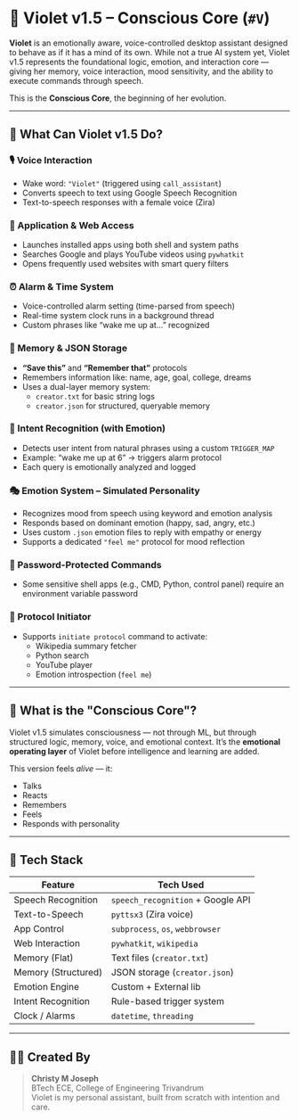 # 🌸 Violet v1.5 – Conscious Core (`#V`)

**Violet** is an emotionally aware, voice-controlled desktop assistant designed to behave as if it has a mind of its own. While not a true AI system yet, Violet v1.5 represents the foundational logic, emotion, and interaction core — giving her memory, voice interaction, mood sensitivity, and the ability to execute commands through speech.

This is the **Conscious Core**, the beginning of her evolution.

---

## 🧠 What Can Violet v1.5 Do?

### 🎙️ Voice Interaction
- Wake word: `"Violet"` (triggered using `call_assistant`)
- Converts speech to text using Google Speech Recognition
- Text-to-speech responses with a female voice (Zira)

### 📂 Application & Web Access
- Launches installed apps using both shell and system paths
- Searches Google and plays YouTube videos using `pywhatkit`
- Opens frequently used websites with smart query filters

### ⏰ Alarm & Time System
- Voice-controlled alarm setting (time-parsed from speech)
- Real-time system clock runs in a background thread
- Custom phrases like “wake me up at...” recognized

### 🧠 Memory & JSON Storage
- **“Save this”** and **“Remember that”** protocols
- Remembers information like: name, age, goal, college, dreams
- Uses a dual-layer memory system:
  - `creator.txt` for basic string logs
  - `creator.json` for structured, queryable memory

### 🧭 Intent Recognition (with Emotion)
- Detects user intent from natural phrases using a custom `TRIGGER_MAP`
- Example: “wake me up at 6” → triggers alarm protocol
- Each query is emotionally analyzed and logged

### 🎭 Emotion System – Simulated Personality
- Recognizes mood from speech using keyword and emotion analysis
- Responds based on dominant emotion (happy, sad, angry, etc.)
- Uses custom `.json` emotion files to reply with empathy or energy
- Supports a dedicated `"feel me"` protocol for mood reflection

### 🔐 Password-Protected Commands
- Some sensitive shell apps (e.g., CMD, Python, control panel) require an environment variable password

### 🔄 Protocol Initiator
- Supports `initiate protocol` command to activate:
  - Wikipedia summary fetcher
  - Python search
  - YouTube player
  - Emotion introspection (`feel me`)

---

## 🔮 What is the "Conscious Core"?

Violet v1.5 simulates consciousness — not through ML, but through structured logic, memory, voice, and emotional context. It’s the **emotional operating layer** of Violet before intelligence and learning are added.

This version feels *alive* — it:
- Talks  
- Reacts  
- Remembers  
- Feels  
- Responds with personality

---

## 📌 Tech Stack

| Feature                 | Tech Used                        |
|------------------------|----------------------------------|
| Speech Recognition     | `speech_recognition` + Google API |
| Text-to-Speech         | `pyttsx3` (Zira voice)           |
| App Control            | `subprocess`, `os`, `webbrowser`|
| Web Interaction        | `pywhatkit`, `wikipedia`         |
| Memory (Flat)          | Text files (`creator.txt`)       |
| Memory (Structured)    | JSON storage (`creator.json`)    |
| Emotion Engine         | Custom + External lib            |
| Intent Recognition     | Rule-based trigger system        |
| Clock / Alarms         | `datetime`, `threading`          |

---


## 👨‍💻 Created By

> **Christy M Joseph**  
> BTech ECE, College of Engineering Trivandrum  
> Violet is my personal assistant, built from scratch with intention and care.


